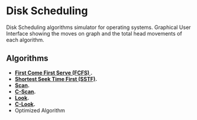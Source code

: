 # Disk Scheduling
Disk Scheduling algorithms simulator for operating systems. Graphical User Interface showing the moves on graph and the total head movements of each algorithm.

## Algorithms
* **<a href="https://www.geeksforgeeks.org/fcfs-disk-scheduling-algorithms/">First Come First Serve (FCFS) </a>.**
* **<a href="https://www.geeksforgeeks.org/program-for-sstf-disk-scheduling-algorithm/">Shortest Seek Time First (SSTF)</a>.**
* **<a href="https://www.geeksforgeeks.org/scan-elevator-disk-scheduling-algorithms/">Scan</a>.**
* **<a href="https://www.geeksforgeeks.org/c-scan-disk-scheduling-algorithm/">C-Scan</a>.**
* **<a href="https://www.geeksforgeeks.org/look-disk-scheduling-algorithm/">Look</a>.**
* **<a href="https://www.geeksforgeeks.org/c-look-disk-scheduling-algorithm/">C-Look</a>.**
* Optimized Algorithm
